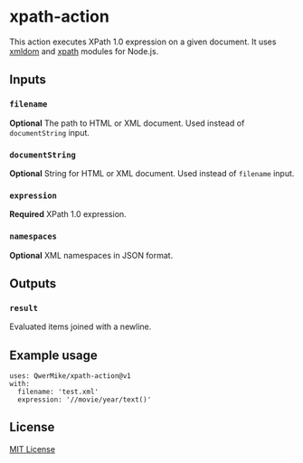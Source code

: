 # xpath-action

This action executes XPath 1.0 expression on a given document. It uses [xmldom](https://github.com/xmldom/xmldom) and [xpath](https://github.com/goto100/xpath) modules for Node.js.

## Inputs

### `filename`
**Optional** The path to HTML or XML document. Used instead of `documentString` input.

### `documentString`
**Optional** String for HTML or XML document. Used instead of `filename` input.

### `expression`
**Required** XPath 1.0 expression.

### `namespaces`
**Optional** XML namespaces in JSON format.

## Outputs

### `result`

Evaluated items joined with a newline.

## Example usage
```
uses: QwerMike/xpath-action@v1
with:
  filename: 'test.xml'
  expression: '//movie/year/text()'
```

## License
[MIT License](LICENSE.md)
